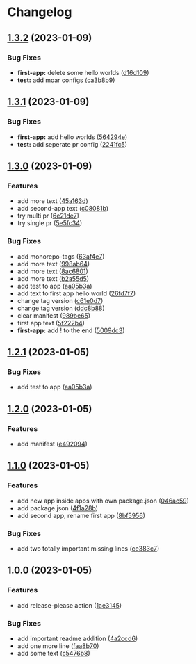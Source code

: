 # Changelog

## [1.3.2](https://github.com/kristianjokela/rel-please-test/compare/v1.3.1...v1.3.2) (2023-01-09)


### Bug Fixes

* **first-app:** delete some hello worlds ([d16d109](https://github.com/kristianjokela/rel-please-test/commit/d16d10945457c2cff1c545f14cb01e941767234c))
* **test:** add moar configs ([ca3b8b9](https://github.com/kristianjokela/rel-please-test/commit/ca3b8b9d83cf40c9ee1b18ec57376baa228232c0))

## [1.3.1](https://github.com/kristianjokela/rel-please-test/compare/v1.3.0...v1.3.1) (2023-01-09)


### Bug Fixes

* **first-app:** add hello worlds ([564294e](https://github.com/kristianjokela/rel-please-test/commit/564294e3926189a588a6d3e1a3805363bcecd052))
* **test:** add seperate pr config ([2241fc5](https://github.com/kristianjokela/rel-please-test/commit/2241fc545022ed49ed4709d28b0ee6c7bde4f844))

## [1.3.0](https://github.com/kristianjokela/rel-please-test/compare/v1.2.0...v1.3.0) (2023-01-09)


### Features

* add more text ([45a163d](https://github.com/kristianjokela/rel-please-test/commit/45a163d6986da785d25c5b8c509ecf09378784bb))
* add second-app text ([c08081b](https://github.com/kristianjokela/rel-please-test/commit/c08081bc8e33d280b85f2c5a7e85ed0df74e0b76))
* try multi pr ([6e21de7](https://github.com/kristianjokela/rel-please-test/commit/6e21de7682e82000a9b864bec61f72ce23877c00))
* try single pr ([5e5fc34](https://github.com/kristianjokela/rel-please-test/commit/5e5fc346d1e350f6bd9b831f77a3085f33df2c24))


### Bug Fixes

* add monorepo-tags ([63af4e7](https://github.com/kristianjokela/rel-please-test/commit/63af4e7382df6bef38c8da3a2b5f8a021ef5a71e))
* add more text ([998ab64](https://github.com/kristianjokela/rel-please-test/commit/998ab642fc69e240ccc80c0e894f4976d4285c5b))
* add more text ([8ac6801](https://github.com/kristianjokela/rel-please-test/commit/8ac680153f0c508447099d3c3ed698bc87665550))
* add more text ([b2a55d5](https://github.com/kristianjokela/rel-please-test/commit/b2a55d54d86a9cd48dfaa9ed052a04e9b04e3733))
* add test to app ([aa05b3a](https://github.com/kristianjokela/rel-please-test/commit/aa05b3a7850144b3739d71a7b5484be4bd1920f8))
* add text to first app hello world ([26fd7f7](https://github.com/kristianjokela/rel-please-test/commit/26fd7f783ab79281786bf9d511d21c7f4138c76a))
* change tag version ([c61e0d7](https://github.com/kristianjokela/rel-please-test/commit/c61e0d740b2eccb0fc2be6fb005e1ce5583d96b5))
* change tag version ([ddc8b88](https://github.com/kristianjokela/rel-please-test/commit/ddc8b88150ba0abf7555a1caa8ca1c16fbf25543))
* clear manifest ([989be65](https://github.com/kristianjokela/rel-please-test/commit/989be650aedd8fd4c5de4beeadd533f8b8da03ff))
* first app text ([5f222b4](https://github.com/kristianjokela/rel-please-test/commit/5f222b4eed3f638f4f8b12144924ef78c754ca48))
* **first-app:** add ! to the end ([5009dc3](https://github.com/kristianjokela/rel-please-test/commit/5009dc3ff1337978005cabe660fac8d437c99712))

## [1.2.1](https://github.com/kristianjokela/rel-please-test/compare/v1.2.0...v1.2.1) (2023-01-05)


### Bug Fixes

* add test to app ([aa05b3a](https://github.com/kristianjokela/rel-please-test/commit/aa05b3a7850144b3739d71a7b5484be4bd1920f8))

## [1.2.0](https://github.com/kristianjokela/rel-please-test/compare/v1.1.0...v1.2.0) (2023-01-05)


### Features

* add manifest ([e492094](https://github.com/kristianjokela/rel-please-test/commit/e49209457d7a4f9648d32c35be9654536a2b9897))

## [1.1.0](https://github.com/kristianjokela/rel-please-test/compare/v1.0.0...v1.1.0) (2023-01-05)


### Features

* add new app inside apps with own package.json ([046ac59](https://github.com/kristianjokela/rel-please-test/commit/046ac597a7f926885a623008cde23bb13f213c9e))
* add package.json ([4f1a28b](https://github.com/kristianjokela/rel-please-test/commit/4f1a28ba07dd62447c690b222179ca206abd3b57))
* add second app, rename first app ([8bf5956](https://github.com/kristianjokela/rel-please-test/commit/8bf5956538802b3e0c5cd16314218a3c5225baf2))


### Bug Fixes

* add two totally important missing lines ([ce383c7](https://github.com/kristianjokela/rel-please-test/commit/ce383c740b13f337157fd676da083fadd3561c8b))

## 1.0.0 (2023-01-05)


### Features

* add release-please action ([1ae3145](https://github.com/kristianjokela/rel-please-test/commit/1ae3145c0fc13f18c103d7271ecea4d4fd683caa))


### Bug Fixes

* add important readme addition ([4a2ccd6](https://github.com/kristianjokela/rel-please-test/commit/4a2ccd6f00be1922b7d05e5dceac3f5a952a520d))
* add one more line ([faa8b70](https://github.com/kristianjokela/rel-please-test/commit/faa8b703e8040f0471d97d18a1f1f63b20003db3))
* add some text ([c5476b8](https://github.com/kristianjokela/rel-please-test/commit/c5476b86eb9866cb24626b4bf2b388bf82916649))
